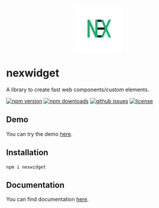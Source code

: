 <img style="display: flex; border-radius: 8px; margin: auto;" src="./logo.png" alt="nex logo" width="128" />

# nexwidget

A library to create fast web components/custom elements.

[![npm version](https://img.shields.io/npm/v/nexwidget?style=for-the-badge)](https://npmjs.com/package/nexwidget)
[![npm downloads](https://img.shields.io/npm/dw/nexwidget?style=for-the-badge)](https://npmjs.com/package/nexwidget)
[![github issues](https://img.shields.io/github/issues/Hawmex/nexwidget?style=for-the-badge)](https://github.com/Hawmex/nexwidget/issues)
[![license](https://img.shields.io/npm/l/nexwidget?style=for-the-badge)](https://github.com/Hawmex/nexwidget)

## Demo

You can try the demo [here](https://codepen.io/Hawmed/pen/NWppjxJ).

## Installation

```
npm i nexwidget
```

## Documentation

You can find documentation [here](https://hawmex.github.io/nexwidget/).
